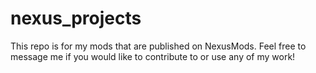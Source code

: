 # nexus_projects
This repo is for my mods that are published on NexusMods. Feel free to message me if you would like to contribute to or use any of my work!
